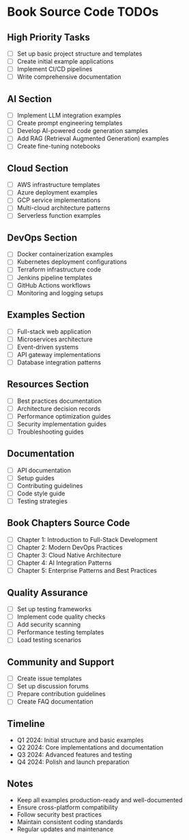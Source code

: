 # Book Source Code TODOs

## High Priority Tasks
- [ ] Set up basic project structure and templates
- [ ] Create initial example applications
- [ ] Implement CI/CD pipelines
- [ ] Write comprehensive documentation

## AI Section
- [ ] Implement LLM integration examples
- [ ] Create prompt engineering templates
- [ ] Develop AI-powered code generation samples
- [ ] Add RAG (Retrieval Augmented Generation) examples
- [ ] Create fine-tuning notebooks

## Cloud Section
- [ ] AWS infrastructure templates
- [ ] Azure deployment examples
- [ ] GCP service implementations
- [ ] Multi-cloud architecture patterns
- [ ] Serverless function examples

## DevOps Section
- [ ] Docker containerization examples
- [ ] Kubernetes deployment configurations
- [ ] Terraform infrastructure code
- [ ] Jenkins pipeline templates
- [ ] GitHub Actions workflows
- [ ] Monitoring and logging setups

## Examples Section
- [ ] Full-stack web application
- [ ] Microservices architecture
- [ ] Event-driven systems
- [ ] API gateway implementations
- [ ] Database integration patterns

## Resources Section
- [ ] Best practices documentation
- [ ] Architecture decision records
- [ ] Performance optimization guides
- [ ] Security implementation guides
- [ ] Troubleshooting guides

## Documentation
- [ ] API documentation
- [ ] Setup guides
- [ ] Contributing guidelines
- [ ] Code style guide
- [ ] Testing strategies

## Book Chapters Source Code
- [ ] Chapter 1: Introduction to Full-Stack Development
- [ ] Chapter 2: Modern DevOps Practices
- [ ] Chapter 3: Cloud Native Architecture
- [ ] Chapter 4: AI Integration Patterns
- [ ] Chapter 5: Enterprise Patterns and Best Practices

## Quality Assurance
- [ ] Set up testing frameworks
- [ ] Implement code quality checks
- [ ] Add security scanning
- [ ] Performance testing templates
- [ ] Load testing scenarios

## Community and Support
- [ ] Create issue templates
- [ ] Set up discussion forums
- [ ] Prepare contribution guidelines
- [ ] Create FAQ documentation

## Timeline
- Q1 2024: Initial structure and basic examples
- Q2 2024: Core implementations and documentation
- Q3 2024: Advanced features and testing
- Q4 2024: Polish and launch preparation

## Notes
- Keep all examples production-ready and well-documented
- Ensure cross-platform compatibility
- Follow security best practices
- Maintain consistent coding standards
- Regular updates and maintenance 
